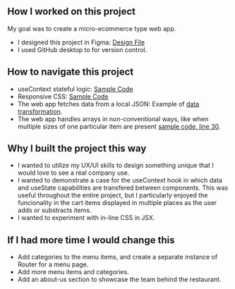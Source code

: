 ## How I worked on this project

My goal was to create a micro-ecommerce type web app.

- I designed this project in Figma: <a href="https://www.figma.com/file/K47EdzaSxOUfWjxO7fltOI/Yooshi-Japanese?node-id=0%3A1">Design File</a>
- I used GitHub desktop to for version control.

## How to navigate this project

 - useContext stateful logic: <a href="https://github.com/leodeleonkc/yooshi_japanese/blob/912c938d98a82876a1b1ca496d332ea4ee3b98d1/my-app/src/comps/context/Context.js">Sample Code</a>
 - Responsive CSS: <a href="https://github.com/leodeleonkc/yooshi_japanese/blob/912c938d98a82876a1b1ca496d332ea4ee3b98d1/my-app/src/css/hero.css">Sample Code</a>
 - The web app fetches data from a local JSON: Example of <a href="https://github.com/leodeleonkc/yooshi_japanese/blob/912c938d98a82876a1b1ca496d332ea4ee3b98d1/my-app/src/comps/Card.js">data transformation</a>.
 - The web app handles arrays in non-conventional ways, like when multiple sizes of one particular item are present <a href="https://github.com/leodeleonkc/yooshi_japanese/blob/912c938d98a82876a1b1ca496d332ea4ee3b98d1/my-app/src/comps/context/Context.js">sample code, line 30</a>.

 ## Why I built the project this way
 
 - I wanted to utilize my UX/UI skills to design something unique that I would love to see a real company use.
 - I wanted to demonstrate a case for the useContext hook in which data and useState capabilities are transfered between components. This was useful throughout the entire project, but I particularly enjoyed the funcionality in the cart items displayed in multiple places as the user adds or substracts items.
 - I wanted to experiment with in-line CSS in JSX.
 
 ## If I had more time I would change this
 
 - Add categories to the menu items, and create a separate instance of Router for a menu page.
 - Add more menu items and categories.
 - Add an about-us section to showcase the team behind the restaurant.
